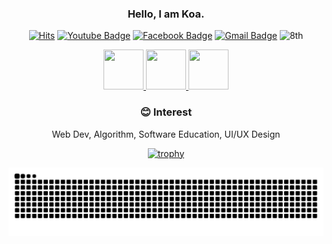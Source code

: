 <div align="center" style="text-align:center">

### Hello, I am Koa.

[![Hits](https://hits.seeyoufarm.com/api/count/incr/badge.svg?url=https%3A%2F%2Fgithub.com%2Fshinkeonkim)](https://hits.seeyoufarm.com)
[![Youtube Badge](https://img.shields.io/badge/Youtube-ff0000?style=flat-square&logo=youtube&link=https://www.youtube.com/channel/UCxnPVTZAKfgup-srzKe7ekQl)](https://www.youtube.com/channel/UCxnPVTZAKfgup-srzKe7ekQ)
[![Facebook Badge](https://img.shields.io/badge/facebook-1877f2?style=flat-square&logo=facebook&logoColor=white&link=https://www.facebook.com/singun11)](https://www.facebook.com/singun11)
[![Gmail Badge](https://img.shields.io/badge/Gmail-d14836?style=flat-square&logo=Gmail&logoColor=white&link=mailto:singun11@gmail.com)](mailto:singun11@gmail.com)
![8th](https://likelion-badge.herokuapp.com/api/likelion_shield_badge?generation=8)

<a href="https://programmers.co.kr/pr/koa">
	<img src="https://github.com/musseuk/musseuk/blob/main/programmers.png" width="64" height="64">
</a>
<a href="https://github.com/shinkeonkim">
	<img src="https://github.com/musseuk/musseuk/blob/main/GitHub-light.png" width="64" height="64">
</a>
<a href="https://www.instagram.com/keon_119/">
	<img src="https://github.com/musseuk/musseuk/blob/main/instagram.png" width="64" height="64">
</a>

### 😊 Interest

Web Dev, Algorithm, Software Education, UI/UX Design

<!--
![prgms-profile](https://prgms-badge.herokuapp.com/pr/dark/koa)
[![Solved.ac 프로필](http://mazassumnida.wtf/api/v2/generate_badge?boj=singun11)](https://solved.ac/singun11)
-->

[![trophy](https://github-profile-trophy.vercel.app/?username=shinkeonkim&theme=onedark&row=1)](https://github.com/ryo-ma/github-profile-trophy)

![snake](https://raw.githubusercontent.com/shinkeonkim/shinkeonkim/output/github-contribution-grid-snake.svg)

</div>
